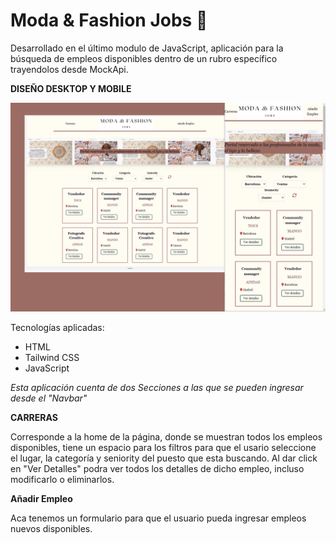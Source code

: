 # Moda & Fashion Jobs 👗    
    

Desarrollado en el último modulo de JavaScript, aplicación para la búsqueda de empleos disponibles dentro de un rubro específico trayendolos desde MockApi.    
    
**DISEÑO DESKTOP Y MOBILE**    

![proyecto](/assets/readme.png)    
    
Tecnologías aplicadas:
- HTML
- Tailwind CSS
- JavaScript

*Esta aplicación cuenta de dos Secciones a las que se pueden ingresar desde el "Navbar"*     
    
**CARRERAS**    
    
Corresponde a la home de la página, donde se muestran todos los empleos disponibles, tiene un espacio para los filtros para que el usario seleccione el lugar, la categoría y seniority del puesto que esta buscando. Al dar click en "Ver Detalles" podra ver todos los detalles de dicho empleo, incluso modificarlo o eliminarlos. 
    
**Añadir Empleo**    

Aca tenemos un formulario para que el usuario pueda ingresar empleos nuevos disponibles.

